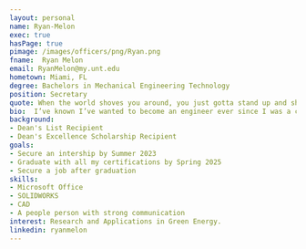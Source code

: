 ```yaml
---
layout: personal
name: Ryan-Melon
exec: true
hasPage: true 
pimage: /images/officers/png/Ryan.png
fname:  Ryan Melon
email: RyanMelon@my.unt.edu
hometown: Miami, FL 
degree: Bachelors in Mechanical Engineering Technology
position: Secretary
quote: When the world shoves you around, you just gotta stand up and shove back. It's not like somebody's gonna save you if you start babbling excuses. - Roronoa Zoro
bio:  I’ve known I’ve wanted to become an engineer ever since I was a child. I love solving problems and being a help to others. I enjoy working with my peers and am truly proud to be SHPE UNT’s secretary this year! 
background: 
- Dean's List Recipient
- Dean's Excellence Scholarship Recipient
goals:
- Secure an intership by Summer 2023 
- Graduate with all my certifications by Spring 2025
- Secure a job after graduation
skills:
- Microsoft Office
- SOLIDWORKS
- CAD
- A people person with strong communication
interest: Research and Applications in Green Energy.
linkedin: ryanmelon
---
```

